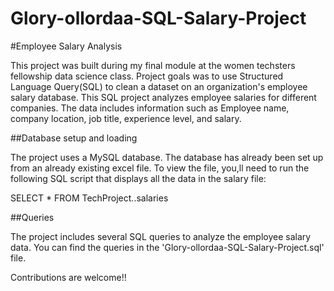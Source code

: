 # Glory-ollordaa-SQL-Salary-Project

#Employee Salary Analysis

This project was built during my final module at the women techsters fellowship data science class.
Project goals was to use Structured Language Query(SQL) to clean a dataset on an organization's employee salary database.
This SQL project analyzes employee salaries for different companies. The data includes information such as Employee name, company location, job title, experience level, and salary.

##Database setup and loading

The project uses a MySQL database. The database has already been set up from an already existing excel file. To view the file, you,ll need to run the following  SQL script that displays all the data in the salary file:

SELECT * 
FROM TechProject..salaries

##Queries

The project includes several SQL queries to analyze the employee salary data. You can find the queries in the 'Glory-ollordaa-SQL-Salary-Project.sql' file.

Contributions are welcome!!



